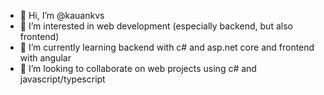 - 👋 Hi, I’m @kauankvs
- 👀 I’m interested in web development (especially backend, but also frontend)
- 🌱 I’m currently learning backend with c# and asp.net core and frontend with angular
- 💞️ I’m looking to collaborate on web projects using c# and javascript/typescript

<!---
kauankvs/kauankvs is a ✨ special ✨ repository because its `README.md` (this file) appears on your GitHub profile.
You can click the Preview link to take a look at your changes.
--->
